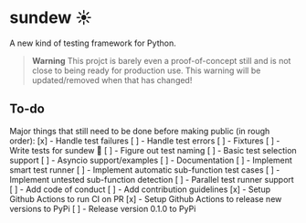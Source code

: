 # sundew ☀️
A new kind of testing framework for Python.

> **Warning**
> This projct is barely even a proof-of-concept still and is not close to being ready for production use. This warning will be updated/removed when that has changed!

## To-do
Major things that still need to be done before making public (in rough order):
[x] - Handle test failures
[ ] - Handle test errors
[ ] - Fixtures
[ ] - Write tests for sundew 🤭
[ ] - Figure out test naming
[ ] - Basic test selection support
[ ] - Asyncio support/examples
[ ] - Documentation
[ ] - Implement smart test runner
[ ] - Implement automatic sub-function test cases
[ ] - Implement untested sub-function detection
[ ] - Parallel test runner support
[ ] - Add code of conduct
[ ] - Add contribution guidelines
[x] - Setup Github Actions to run CI on PR
[x] - Setup Github Actions to release new versions to PyPi
[ ] - Release version 0.1.0 to PyPi